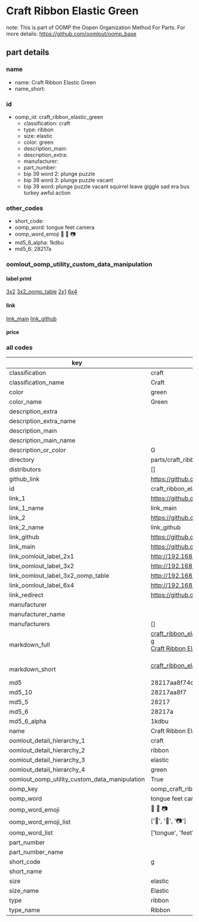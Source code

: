 # Craft Ribbon Elastic Green  

note: This is part of OOMP the Oopen Organization Method For Parts. For more details: https://github.com/oomlout/oomp_base

##  part details
  







### name
* name: Craft Ribbon Elastic Green
* name_short: 
### id
* oomp_id: craft_ribbon_elastic_green
  * classification: craft
  * type: ribbon
  * size: elastic
  * color: green
  * description_main: 
  * description_extra: 
  * manufacturer: 
  * part_number: 
  * bip 39 word 2: plunge puzzle
  * bip 39 word 3: plunge puzzle vacant
  * bip 39 word: plunge puzzle vacant squirrel leave giggle sad era bus turkey awful action

### other_codes
* short_code: 
* oomp_word: tongue feet camera
* oomp_word_emoji :tongue: :feet: :camera:
* md5_6_alpha: 1kdbu
* md5_6: 28217a






### oomlout_oomp_utility_custom_data_manipulation
#### label print
[3x2](http://192.168.1.245:1112/?label=oomp%201kdbu)
[3x2_oomp_table](http://192.168.1.108:1112/?label=oomp%201kdbu)
[2x1](http://192.168.1.242:1112/?label=oomp%201kdbu)
[6x4](http://192.168.1.55:1112/?label=oomp%201kdbu)    

#### link

[link_main](https://github.com/oomlout/oomlout_oomp_version_1_messy/tree/main/parts/craft_ribbon_elastic_green) [link_github](https://github.com/oomlout/oomlout_oomp_version_1_messy/tree/main/parts/craft_ribbon_elastic_green)                             

#### price







### all codes 
| key | value |  
| --- | --- |  
| classification | craft |  
| classification_name | Craft |  
| color | green |  
| color_name | Green |  
| description_extra |  |  
| description_extra_name |  |  
| description_main |  |  
| description_main_name |  |  
| description_or_color | G  |  
| directory | parts/craft_ribbon_elastic_green |  
| distributors | [] |  
| github_link | https://github.com/oomlout/oomlout_oomp_part_src/tree/main/parts/craft_ribbon_elastic_green |  
| id | craft_ribbon_elastic_green |  
| link_1 | https://github.com/oomlout/oomlout_oomp_version_1_messy/tree/main/parts/craft_ribbon_elastic_green |  
| link_1_name | link_main |  
| link_2 | https://github.com/oomlout/oomlout_oomp_version_1_messy/tree/main/parts/craft_ribbon_elastic_green |  
| link_2_name | link_github |  
| link_github | https://github.com/oomlout/oomlout_oomp_version_1_messy/tree/main/parts/craft_ribbon_elastic_green |  
| link_main | https://github.com/oomlout/oomlout_oomp_version_1_messy/tree/main/parts/craft_ribbon_elastic_green |  
| link_oomlout_label_2x1 | http://192.168.1.242:1112/?label=oomp%201kdbu |  
| link_oomlout_label_3x2 | http://192.168.1.245:1112/?label=oomp%201kdbu |  
| link_oomlout_label_3x2_oomp_table | http://192.168.1.108:1112/?label=oomp%201kdbu |  
| link_oomlout_label_6x4 | http://192.168.1.55:1112/?label=oomp%201kdbu |  
| link_redirect | https://github.com/oomlout/oomlout_oomp_version_1_messy/tree/main/parts/craft_ribbon_elastic_green |  
| manufacturer |  |  
| manufacturer_name |  |  
| manufacturers | [] |  
| markdown_full | [craft_ribbon_elastic_green](none)<br>[g](none)<br>[Craft Ribbon Elastic Green](none)<br><br> |  
| markdown_short | [craft_ribbon_elastic_green](none)<br><br> |  
| md5 | 28217aa8f74c57b587bf7d3be0ebbd37 |  
| md5_10 | 28217aa8f7 |  
| md5_5 | 28217 |  
| md5_6 | 28217a |  
| md5_6_alpha | 1kdbu |  
| name | Craft Ribbon Elastic Green |  
| oomlout_detail_hierarchy_1 | craft |  
| oomlout_detail_hierarchy_2 | ribbon |  
| oomlout_detail_hierarchy_3 | elastic |  
| oomlout_detail_hierarchy_4 | green |  
| oomlout_oomp_utility_custom_data_manipulation | True |  
| oomp_key | oomp_craft_ribbon_elastic_green |  
| oomp_word | tongue feet camera |  
| oomp_word_emoji | :tongue: :feet: :camera: |  
| oomp_word_emoji_list | [':tongue:', ':feet:', ':camera:'] |  
| oomp_word_list | ['tongue', 'feet', 'camera'] |  
| part_number |  |  
| part_number_name |  |  
| short_code | g |  
| short_name |  |  
| size | elastic |  
| size_name | Elastic |  
| type | ribbon |  
| type_name | Ribbon |  
